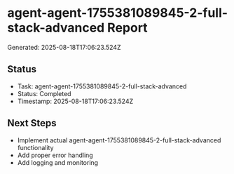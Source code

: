 # agent-agent-1755381089845-2-full-stack-advanced Report

Generated: 2025-08-18T17:06:23.524Z

## Status
- Task: agent-agent-1755381089845-2-full-stack-advanced
- Status: Completed
- Timestamp: 2025-08-18T17:06:23.524Z

## Next Steps
- Implement actual agent-agent-1755381089845-2-full-stack-advanced functionality
- Add proper error handling
- Add logging and monitoring
